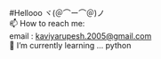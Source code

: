 #Hellooo ヾ(＠⌒ー⌒＠)ノ <br>
📫 How to reach me: <br>
email : kaviyarupesh.2005@gmail.com <br>
🌱 I’m currently learning ... python
